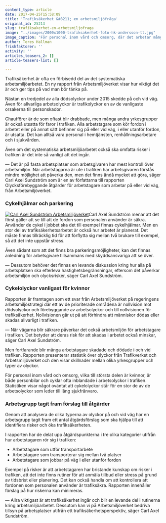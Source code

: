 ```yaml
---
content_type: article
date: 2017-04-25T15:58:09
title: 'Trafiksäkerhet &#8211; en arbetsmiljöfråga'
original_id: 25213
slug: trafiksakerhet-en-arbetsmiljofraga
image: "../images/2000x1000-trafiksakerhet-foto-hk-andersson-tt.jpg"
image_caption: 'För personal inom vård och omsorg, där det arbetar många kvinnor, är både personbilar och cyklar ofta inblandade i arbetsolyckor i trafiken, visar en ny rapport från Arbetsmiljöverket. '
author: Teres Hallman
friskfaktorer: ''
activity: ''
articles_teasers_2: []
article-teasers-list: []

---
```


Trafiksäkerhet är ofta en förbisedd del av det systematiska arbetsmiljöarbetet. En ny rapport från Arbetsmiljöverket visar hur viktigt det är och ger tips på vad man bör tänka på.

Nästan en tredjedel av alla dödsolyckor under 2015 skedde på och vid väg. Även för allvarliga arbetsolyckor är trafikolyckor en av de vanligaste orsakerna till personskador.

Chaufförer är de som oftast blir drabbade, men många andra yrkesgrupper är också utsatta för faror i trafiken. Alla arbetstagare som kör fordon i arbetet eller på annat sätt befinner sig på eller vid väg, i eller utanför fordon, är utsatta. Det kan alltså vara personal i hemtjänsten, renhållningsarbetare och i sjukvården.

Även om det systematiska arbetsmiljöarbetet också ska omfatta risker i trafiken är det inte så vanligt att det ingår.

— Det är på fasta arbetsplatser som arbetsgivaren har mest kontroll över arbetsmiljön. När arbetstagarna är ute i trafiken har arbetsgivaren förstås mindre möjlighet att påverka den, men det finns ändå mycket att göra, säger Carl Axel Sundström som är en av författarna till rapporten Olycksförebyggande åtgärder för arbetstagare som arbetar på eller vid väg, från Arbetsmiljöverket.

### Cykelhjälmar och parkering

[![Carl Axel Sundström Arbetsmiljöverket](https://www.suntarbetsliv.se/wp-content/uploads/2017/04/200x230-carl-axel-sundstrom-av.jpg)](https://www.suntarbetsliv.se/wp-content/uploads/2017/04/200x230-carl-axel-sundstrom-av.jpg)Carl Axel Sundström menar att det först gäller att se till att de fordon som personalen använder är säkra. Använder de cykel i jobbet ska det till exempel finnas cykelhjälmar. Men en stor del av trafiksäkerhetsarbetet är också hur arbetet är planerat. Det måste finnas tillräcklig tid för att förflytta sig mellan två brukare till exempel, så att det inte uppstår stress.

Även sådant som att det finns bra parkeringsmöjligheter, kan det finnas anledning för arbetsgivare tillsammans med skyddsansvariga att se över.

— Dessutom behöver det finnas en levande diskussion kring hur alla på arbetsplatsen ska efterleva hastighetsbegränsningar, eftersom det påverkar arbetsmiljön och olycksrisker, säger Carl Axel Sundström.

### Cykelolyckor vanligast för kvinnor

Rapporten är framtagen som ett svar från Arbetsmiljöverket på regeringens arbetsmiljöstrategi där ett av de prioriterade områdena är nollvision mot dödsolyckor och förebyggande av arbetsolyckor och till nollvisionen för trafiksäkerhet. Nollvisionen går ut på att förhindra att människor dödas eller skadas allvarligt i trafiken.

— När vägarna blir säkrare påverkar det också arbetsmiljön för arbetstagare i trafiken. Det betyder att deras risk för att skadas i arbetet också minskar, säger Carl Axel Sundström.

Men fortfarande blir många arbetstagare skadade och dödade i och vid trafiken. Rapporten presenterar statistik över olyckor från Trafikverket och Arbetsmiljöverket och den visar skillnader mellan olika yrkesgrupper och typer av olyckor.

För personal inom vård och omsorg, vilka till största delen är kvinnor, är både personbilar och cyklar ofta inblandade i arbetsolyckor i trafiken. Statistiken visar något oväntat att cykelolyckor står för en stor de av de arbetsolyckor som leder till lång sjukfrånvaro.

### Arbetsgrupp tagit fram förslag till åtgärder

Genom att analysera de olika typerna av olyckor på och vid väg har en arbetsgrupp tagit fram ett antal åtgärdsförslag som ska hjälpa till att identifiera risker och öka trafiksäkerheten.

I rapporten har de delat upp åtgärdspunkterna i tre olika kategorier utifrån hur arbetstagaren rör sig i trafiken:

*   Arbetstagare som utför transportarbete
*   Arbetstagare som transporterar sig mellan två platser
*   Arbetstagare som jobbar på väg i eller utanför fordon

Exempel på risker är att arbetstagaren har bristande kunskap om risker i trafiken, att det inte finns rutiner för att anmäla tillbud eller stress på grund av tidsbrist eller planering. Det kan också handla om att kontrollera att fordonen som personalen använder är trafiksäkra. Rapporten innehåller förslag på hur riskerna kan minimeras.

— Allra viktigast är att trafiksäkerhet ingår och blir en levande del i rutinerna kring arbetsmiljöarbetet. Dessutom kan vi på Arbetsmiljöverket bedriva tillsyn på arbetsplatser utifrån ett trafiksäkerhetsperspektiv, säger Carl Axel Sundström.

